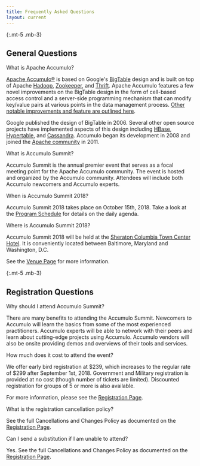 ```yaml
---
title: Frequently Asked Questions
layout: current
---
```


{:.mt-5 .mb-3}
## General Questions

<div class="card mb-3">
  <div class="card-header">
    What is Apache Accumulo?
  </div>
  <div class="card-body">
    <p class="card-text">
      <a href="http://accumulo.apache.org/">Apache Accumulo&reg;</a> is based on Google's <a href="http://research.google.com/archive/bigtable.html" title="BigTable">BigTable</a> design and is built on top of Apache <a href="http://hadoop.apache.org/" title="Hadoop">Hadoop</a>, <a href="http://zookeeper.apache.org" title="Zookeeper">Zookeeper</a>, and <a href="http://thrift.apache.org" title="Thrift">Thrift</a>. Apache Accumulo features a few novel improvements on the BigTable design in the form of cell-based access control and a server-side programming mechanism that can modify key/value pairs at various points in the data management process. <a href="http://accumulo.apache.org/notable_features.html">Other notable improvements and feature are outlined here</a>.
    </p>
    <p class="card-text">
      Google published the design of BigTable in 2006. Several other open source projects have implemented aspects of this design including <a href="http://hbase.apache.org" title="HBase">HBase</a>, <a href="http://hypertable.org" title="Hypertable">Hypertable</a>, and <a href="http://cassandra.apache.org" title="Cassandra">Cassandra</a>. Accumulo began its development in 2008 and joined the <a href="http://apache.org/" title="Apache Software Foundation">Apache community</a> in 2011.
    </p>
  </div>
</div>

<div class="card mb-3">
  <div class="card-header">
    What is Accumulo Summit?
  </div>
  <div class="card-body">
    <p class="card-text">
    Accumulo Summit is the annual premier event that serves as a focal meeting point for the Apache Accumulo community. The event is hosted and organized by the Accumulo community. Attendees will include both Accumulo newcomers and Accumulo experts.
    </p>
  </div>
</div>

<div class="card mb-3">
  <div class="card-header">
    When is Accumulo Summit 2018?
  </div>
  <div class="card-body">
    <p class="card-text">
      Accumulo Summit 2018 takes place on October 15th, 2018. Take a look at the <a href="/program/schedule/">Program Schedule</a> for details on the daily agenda.
    </p>
  </div>
</div>

<div class="card mb-3">
  <div class="card-header">
    Where is Accumulo Summit 2018?
  </div>
  <div class="card-body">
    <p class="card-text">
      Accumulo Summit 2018 will be held at the <a href="http://sheratoncolumbia.com/">Sheraton Columbia Town Center Hotel</a>. It is conveniently located between Baltimore, Maryland and Washington, D.C.
    </p>
    <p class="card-text">
      See the <a href="/about/venue/">Venue Page</a> for more information.
    </p>
  </div>
</div>


{:.mt-5 .mb-3}
## Registration Questions

<div class="card mb-3">
  <div class="card-header">
    Why should I attend Accumulo Summit?
  </div>
  <div class="card-body">
    <p class="card-text">
      There are many benefits to attending the Accumulo Summit. Newcomers to Accumulo will learn the basics from some of the most experienced practitioners. Accumulo experts will be able to network with their peers and learn about cutting-edge projects using Accumulo. Accumulo vendors will also be onsite providing demos and overviews of their tools and services.
    </p>
  </div>
</div>


<div class="card mb-3">
  <div class="card-header">
    How much does it cost to attend the event?
  </div>
  <div class="card-body">
    <p class="card-text">
      We offer early bird registration at $239, which increases to the regular rate of $299 after  September 1st, 2018. Government and Military registration is provided at no cost (though number of tickets are limited). Discounted registration for groups of 5 or more is also available.
    </p>
    <p class="card-text">
      For more information, please see the <a href="/register/">Registration Page</a>.
    </p>
  </div>
</div>


<div class="card mb-3">
  <div class="card-header">
    What is the registration cancellation policy?
  </div>
  <div class="card-body">
    <p class="card-text">
      See the full Cancellations and Changes Policy as documented on the <a href="/register/">Registration Page</a>.
    </p>
  </div>
</div>


<div class="card mb-3">
  <div class="card-header">
    Can I send a substitution if I am unable to attend?
  </div>
  <div class="card-body">
    <p class="card-text">
      Yes. See the full Cancellations and Changes Policy as documented on the <a href="/register/">Registration Page</a>.
    </p>
  </div>
</div>
